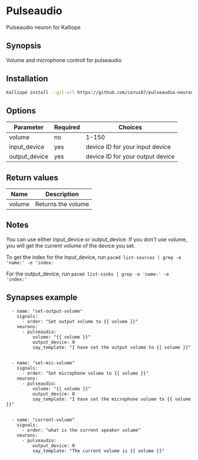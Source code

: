 # Pulseaudio
Pulseaudio neuron for Kalliope

## Synopsis
Volume and microphone controll for pulseaudio

## Installation
```bash
kalliope install --git-url https://github.com/corus87/pulseaudio-neuron
```

## Options

| Parameter     | Required | Choices                          |
|---------------|----------|----------------------------------|
| volume        | no       | 1-150                            |
| input_device  | yes      | device ID for your input device  |
| output_device | yes      | device ID for your output device |



## Return values

| Name           | Description                                  |
|----------------|----------------------------------------------|
| volume         | Returns the volume                           |

## Notes
You can use either input_device or output_device. If you don't use volume, you will get the current volume of the device you set. 

To get the index for the input_device, run ```pacmd list-sources | grep -e 'name:' -e 'index:```

For the output_device, run  ```pacmd list-sinks | grep -e 'name:' -e 'index:'```


## Synapses example
```
  - name: "set-output-volume"
    signals:
      - order: "Set output volume to {{ volume }}"
    neurons: 
      - pulseaudio:
          volume: "{{ volume }}"
          output_device: 0
          say_template: "I have set the output volume to {{ volume }}"


  - name: "set-mic-volume"
    signals:
      - order: "Set microphone volume to {{ volume }}"
    neurons: 
      - pulseaudio:
          volume: "{{ volume }}"
          output_device: 0
          say_template: "I have set the microphone volume to {{ volume }}"


  - name: "current-volume"
    signals:
      - order: "what is the current speaker volume"
    neurons: 
      - pulseaudio:
          output_device: 0
          say_template: "The current volume is {{ volume }}"

```

